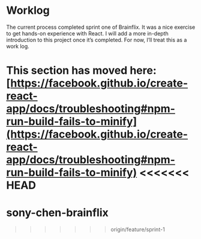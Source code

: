 # Worklog

The current process completed sprint one of Brainflix. It was a nice exercise to get hands-on experience with React. I will add a more in-depth introduction to this project once it’s completed. For now, I’ll treat this as a work log.

This section has moved here: [https://facebook.github.io/create-react-app/docs/troubleshooting#npm-run-build-fails-to-minify](https://facebook.github.io/create-react-app/docs/troubleshooting#npm-run-build-fails-to-minify)
<<<<<<< HEAD
=======
# sony-chen-brainflix
>>>>>>> origin/feature/sprint-1
